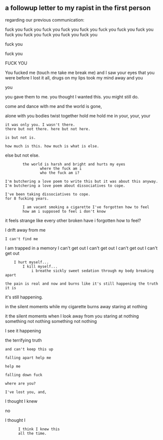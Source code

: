 ## a followup letter to my rapist in the first person

regarding our previous communication:

fuck you fuck you fuck you fuck you fuck you fuck you fuck you fuck you fuck you fuck you fuck you fuck you fuck you

fuck you

fuck you

FUCK YOU

You fucked me
        (touch me take me break me) 
and I saw your eyes that you were before I lost it all,
    drugs on my lips took my mind away and you

you

you gave them to me. you thought I wanted this. you might still do.



come and dance with me and the world is gone, 

alone with you bodies twist together hold me 
    hold me in your, your, your

    it was only you. I wasn't there.
    there but not there. here but not here.

    is but not is.

    how much is this. how much is what is else.

else but not else.


            the world is harsh and bright and hurts my eyes 
                    where the fuck am i 
                    who the fuck am i? 
            
    I'm butchering a love poem to write this but it was about this anyway.
    I'm butchering a love poem about dissociatives to cope.

    I've been taking dissociatives to cope.
    for 8 fucking years.

            I am vacant smoking a cigarette I've forgotten how to feel 
            how am i supposed to feel i don't know 

it feels strange like every other broken have i forgotten how to feel? 

I drift away from me

    I can't find me

I am trapped in a memory 
I can't get out I can't get out I can't get out I can't get out 

        I hurt myself...
            I kill myself...
                i breathe sickly sweet sedation through my body breaking apart 

    the pain is real and now and burns like it's still happening the truth it is

it's still happening.

in the silent moments while my cigarette burns away
staring at nothing

it the silent moments when I look away from you
staring at nothing something not nothing something not nothing

I see it happening

the terrifying truth

    and can't keep this up 

    falling apart help me

    help me

    falling down fuck 

    where are you? 

    I've lost you, and,

I thought I knew

no

I thought I

          I think I knew this
          all the time.
